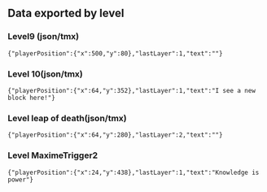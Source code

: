 ## Data exported by level
### Level9 (json/tmx)
`{"playerPosition":{"x":500,"y":80},"lastLayer":1,"text":""}`

### Level 10(json/tmx)
`{"playerPosition":{"x":64,"y":352},"lastLayer":1,"text":"I see a new block here!"}`

### Level leap of death(json/tmx)
`{"playerPosition":{"x":64,"y":280},"lastLayer":2,"text":""}`

### Level MaximeTrigger2
`{"playerPosition":{"x":24,"y":438},"lastLayer":1,"text":"Knowledge is power"}`
